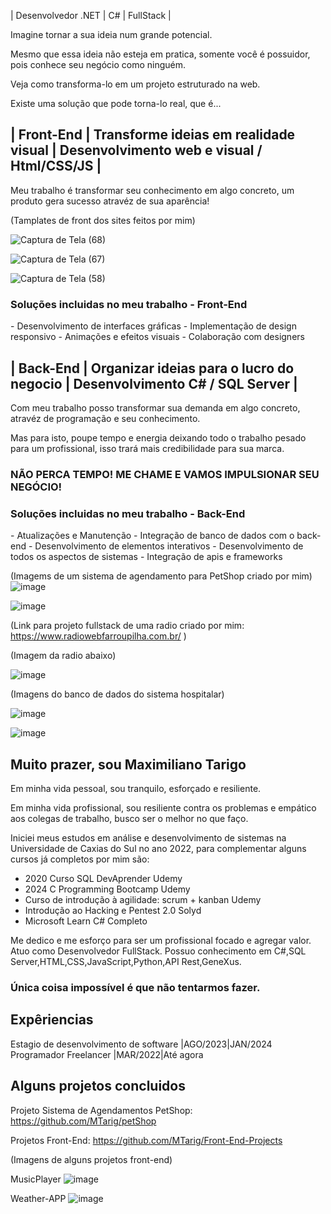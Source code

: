 | Desenvolvedor .NET | C# | FullStack |

Imagine tornar a sua ideia num grande potencial.

Mesmo que essa ideia não esteja em pratica, somente você é possuidor, 
pois conhece seu negócio como ninguém.

Veja como transforma-lo em um projeto estruturado na web.

Existe uma solução que pode torna-lo real, que é...

<h2>| Front-End | Transforme ideias em realidade visual | 
  Desenvolvimento web e visual / Html/CSS/JS |</h2>

Meu trabalho é transformar seu conhecimento em algo concreto, um produto gera sucesso atravéz de sua aparência!

(Tamplates de front dos sites feitos por mim)

![Captura de Tela (68)](https://github.com/MTarig/MTarig.github.io/assets/88636741/8f2702b9-d1be-4b0e-9ee2-acf05a5a6da8)

![Captura de Tela (67)](https://github.com/MTarig/MTarig.github.io/assets/88636741/020b03c8-a489-495d-8740-7a09a4bfd8db)

![Captura de Tela (58)](https://github.com/MTarig/MTarig.github.io/assets/88636741/7055faa4-2f72-4a03-a9a9-0a48a59793da)

<h3>Soluções incluidas no meu trabalho - Front-End </h3>
- Desenvolvimento de interfaces gráficas
- Implementação de design responsivo
- Animações e efeitos visuais
- Colaboração com designers

<h2>| Back-End | Organizar ideias para o lucro do negocio
  | Desenvolvimento C# / SQL Server |</h2>

Com meu trabalho posso transformar sua demanda em algo concreto, atravéz de programação e seu conhecimento.

Mas para isto, poupe tempo e energia deixando todo o trabalho pesado para um profissional, isso trará mais credibilidade 
para sua marca.

<h3>NÃO PERCA TEMPO! ME CHAME E VAMOS IMPULSIONAR SEU NEGÓCIO!</h3>

<h3>Soluções incluidas no meu trabalho - Back-End </h3>
- Atualizações e Manutenção
- Integração de banco de dados com o back-end
- Desenvolvimento de elementos interativos
- Desenvolvimento de todos os aspectos de sistemas
- Integração de apis e frameworks

(Imagems de um sistema de agendamento para PetShop criado por mim)
![image](https://github.com/MTarig/MTarig.github.io/assets/88636741/f0a2e6a4-33bb-43db-a8b8-0e01be2b2cf9)

![image](https://github.com/MTarig/MTarig.github.io/assets/88636741/660bb617-2b4f-41cc-8737-33a36d00e37a)

(Link para projeto fullstack de uma radio criado por mim: https://www.radiowebfarroupilha.com.br/ )

(Imagem da radio abaixo)

![image](https://github.com/MTarig/MTarig.github.io/assets/88636741/cc1647f6-be4f-4342-9bbe-220a4c202e22)

(Imagens do banco de dados do sistema hospitalar)

![image](https://github.com/MTarig/MTarig.github.io/assets/88636741/2902b720-663e-460a-b902-f1b9088ca669)

![image](https://github.com/MTarig/MTarig.github.io/assets/88636741/da376944-2d9b-44bd-b154-c6e0aab551a6)


<h2>Muito prazer, sou Maximiliano Tarigo</h2>

Em minha vida pessoal, sou tranquilo, esforçado e resiliente.

Em minha vida profissional, sou resiliente contra os problemas e empático aos colegas de trabalho, busco ser o melhor no que faço.

Iniciei meus estudos em análise e desenvolvimento de sistemas na Universidade de Caxias do Sul no ano 2022, para complementar alguns cursos já completos por mim são:
- 2020 Curso SQL DevAprender Udemy
- 2024 C Programming Bootcamp Udemy
- Curso de introdução à agilidade: scrum + kanban Udemy
- Introdução ao Hacking e Pentest 2.0 Solyd
- Microsoft Learn C# Completo

Me dedico e me esforço para ser um profissional focado e agregar valor. Atuo como Desenvolvedor FullStack. Possuo conhecimento em C#,SQL Server,HTML,CSS,JavaScript,Python,API Rest,GeneXus.

<h3>Única coisa impossível é que não tentarmos fazer.</h3>

<h2>Expêriencias</h2>

Estagio de desenvolvimento de software |AGO/2023|JAN/2024
Programador Freelancer |MAR/2022|Até agora


<h2>Alguns projetos concluidos</h2>


Projeto Sistema de Agendamentos PetShop:
https://github.com/MTarig/petShop



Projetos Front-End:
https://github.com/MTarig/Front-End-Projects


(Imagens de alguns projetos front-end)

MusicPlayer
![image](https://github.com/MTarig/MTarig.github.io/assets/88636741/3a98ad4f-2dd3-4cf0-8580-8a56dafe14e9)

Weather-APP
![image](https://github.com/MTarig/MTarig.github.io/assets/88636741/4001eab5-04c7-4053-8443-8bffab2e7bff)


